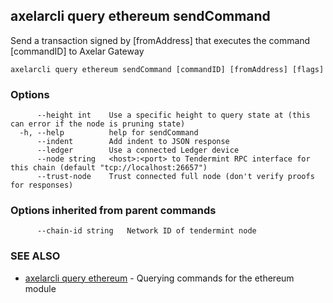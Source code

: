 ## axelarcli query ethereum sendCommand

Send a transaction signed by \[fromAddress\] that executes the command \[commandID\] to Axelar Gateway

```
axelarcli query ethereum sendCommand [commandID] [fromAddress] [flags]
```

### Options

```
      --height int    Use a specific height to query state at (this can error if the node is pruning state)
  -h, --help          help for sendCommand
      --indent        Add indent to JSON response
      --ledger        Use a connected Ledger device
      --node string   <host>:<port> to Tendermint RPC interface for this chain (default "tcp://localhost:26657")
      --trust-node    Trust connected full node (don't verify proofs for responses)
```

### Options inherited from parent commands

```
      --chain-id string   Network ID of tendermint node
```

### SEE ALSO

- [axelarcli query ethereum](axelarcli_query_ethereum.md)	 - Querying commands for the ethereum module
